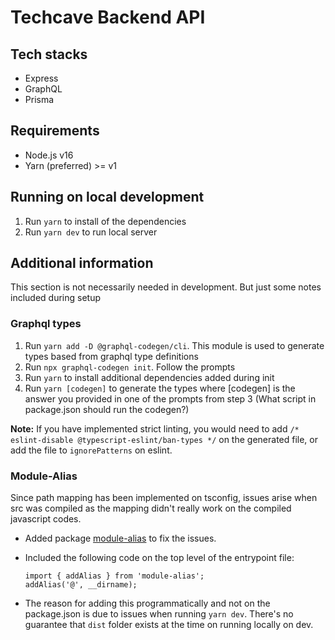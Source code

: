 # Techcave Backend API

## Tech stacks

- Express
- GraphQL
- Prisma

## Requirements

- Node.js v16
- Yarn (preferred) >= v1

## Running on local development

1. Run `yarn` to install of the dependencies
2. Run `yarn dev` to run local server

## Additional information

This section is not necessarily needed in development. But just some notes included during setup

### Graphql types

1. Run `yarn add -D @graphql-codegen/cli`. This module is used to generate types based from graphql type definitions
2. Run `npx graphql-codegen init`. Follow the prompts
3. Run `yarn` to install additional dependencies added during init
4. Run `yarn [codegen]` to generate the types where [codegen] is the answer you provided in one of the prompts from step 3 (What script in package.json should run the codegen?)

**Note:** If you have implemented strict linting, you would need to add `/* eslint-disable @typescript-eslint/ban-types */` on the generated file, or add the file to `ignorePatterns` on eslint.

### Module-Alias

Since path mapping has been implemented on tsconfig, issues arise when src was compiled as the mapping didn't really work on the compiled javascript codes.

- Added package [module-alias](https://www.npmjs.com/package/module-alias) to fix the issues.

- Included the following code on the top level of the entrypoint file:
  ```
  import { addAlias } from 'module-alias';
  addAlias('@', __dirname);
  ```
- The reason for adding this programmatically and not on the package.json is due to issues when running `yarn dev`. There's no guarantee that `dist` folder exists at the time on running locally on dev.
